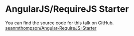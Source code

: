 # AngularJS/RequireJS Starter

You can find the source code for this talk on GitHub.  [seanmthompson/Angular-RequireJS-Starter](https://github.com/seanmthompson/Angular-RequireJS-Starter)
